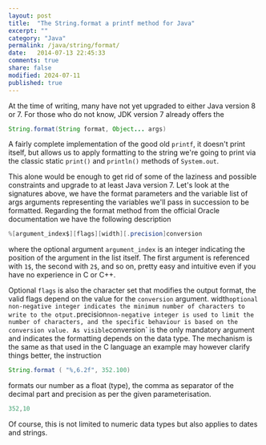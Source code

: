 ```yaml
---
layout: post
title:  "The String.format a printf method for Java"
excerpt: ""
category: "Java"
permalink: /java/string/format/
date:   2014-07-13 22:45:33
comments: true
share: false
modified: 2024-07-11
published: true
---
```

At the time of writing, many have not yet upgraded to either Java version 8 or 7. For those who do not know, JDK version 7 already offers the

```java
String.format(String format, Object... args)
```
A fairly complete implementation of the good old `printf`, it doesn't print itself, but allows us to apply formatting to the string we're going to print via the classic static `print()` and `println()` methods of `System.out`.
 
This alone would be enough to get rid of some of the laziness and possible constraints and upgrade to at least Java version 7.
Let's look at the signatures above, we have the format parameters and the variable list of args arguments representing the variables we'll pass in succession to be formatted. Regarding the format method from the official Oracle documentation we have the following description

```java
%[argument_index$][flags][width][.precision]conversion
```
where the optional argument `argument_index` is an integer indicating the position of the argument in the list itself. 
The first argument is referenced with `1$`, the second with `2$`, and so on, pretty easy and intuitive even if you have no experience in C or C++.

Optional `flags` is also the character set that modifies the output format, the valid flags depend on the value for the `conversion` argument.
width` optional non-negative integer indicates the minimum number of characters to write to the otput.
`precision` non-negative integer is used to limit the number of characters, and the specific behaviour is based on the conversion value.
As visible `conversion` is the only mandatory argument and indicates the formatting depends on the data type.
The mechanism is the same as that used in the C language an example may however clarify things better, the instruction

```java
String.format ( "%,6.2f", 352.100)
```
formats our number as a float (type), the comma as separator of the decimal part and precision as per the given parameterisation.

```java
352,10
```
Of course, this is not limited to numeric data types but also applies to dates and strings.